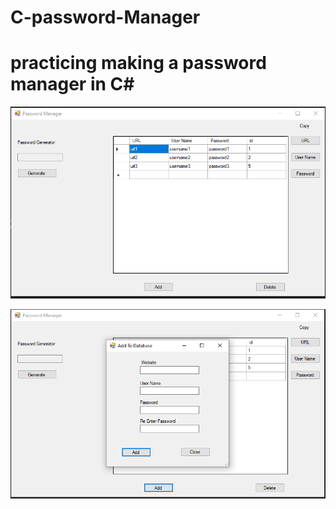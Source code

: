 # C-password-Manager
# practicing making a password manager in C#
![Alt text](AppImages/mainForm.PNG)

![Alt text](AppImages/Add.PNG)
